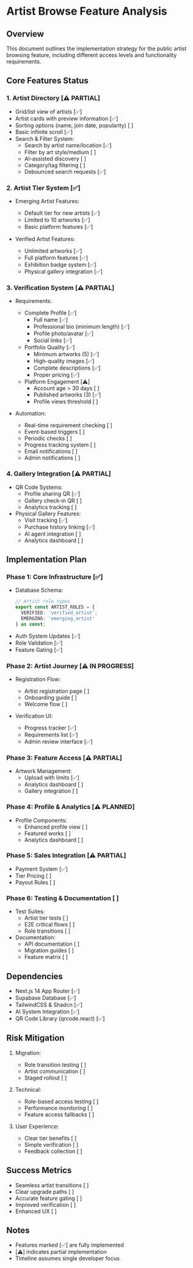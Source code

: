 # Artist Browse Feature Analysis

## Overview
This document outlines the implementation strategy for the public artist browsing feature, including different access levels and functionality requirements.

## Core Features Status

### 1. Artist Directory [⚠️ PARTIAL]
- Grid/list view of artists [✅]
- Artist cards with preview information [✅]
- Sorting options (name, join date, popularity) [ ]
- Basic infinite scroll [✅]
- Search & Filter System:
  - Search by artist name/location [✅]
  - Filter by art style/medium [ ]
  - AI-assisted discovery [ ]
  - Category/tag filtering [ ]
  - Debounced search requests [✅]

### 2. Artist Tier System [✅]
- Emerging Artist Features:
  - Default tier for new artists [✅]
  - Limited to 10 artworks [✅]
  - Basic platform features [✅]

- Verified Artist Features:
  - Unlimited artworks [✅]
  - Full platform features [✅]
  - Exhibition badge system [✅]
  - Physical gallery integration [✅]

### 3. Verification System [⚠️ PARTIAL]
- Requirements:
  - Complete Profile [✅]
    - Full name [✅]
    - Professional bio (minimum length) [✅]
    - Profile photo/avatar [✅]
    - Social links [✅]
  - Portfolio Quality [✅]
    - Minimum artworks (5) [✅]
    - High-quality images [✅]
    - Complete descriptions [✅]
    - Proper pricing [✅]
  - Platform Engagement [⚠️]
    - Account age > 30 days [ ]
    - Published artworks (3) [✅]
    - Profile views threshold [ ]

- Automation:
  - Real-time requirement checking [ ]
  - Event-based triggers [ ]
  - Periodic checks [ ]
  - Progress tracking system [ ]
  - Email notifications [ ]
  - Admin notifications [ ]

### 4. Gallery Integration [⚠️ PARTIAL]
- QR Code Systems:
  - Profile sharing QR [✅]
  - Gallery check-in QR [ ]
  - Analytics tracking [ ]
- Physical Gallery Features:
  - Visit tracking [✅]
  - Purchase history linking [✅]
  - AI agent integration [ ]
  - Analytics dashboard [ ]

## Implementation Plan

### Phase 1: Core Infrastructure [✅]
- Database Schema:
  ```typescript
  // Artist role types
  export const ARTIST_ROLES = {
    VERIFIED: 'verified_artist',
    EMERGING: 'emerging_artist'
  } as const;
  ```
- Auth System Updates [✅]
- Role Validation [✅]
- Feature Gating [✅]

### Phase 2: Artist Journey [⚠️ IN PROGRESS]
- Registration Flow:
  - Artist registration page [ ]
  - Onboarding guide [ ]
  - Welcome flow [ ]

- Verification UI:
  - Progress tracker [✅]
  - Requirements list [✅]
  - Admin review interface [✅]

### Phase 3: Feature Access [⚠️ PARTIAL]
- Artwork Management:
  - Upload with limits [✅]
  - Analytics dashboard [ ]
  - Gallery integration [ ]

### Phase 4: Profile & Analytics [⚠️ PLANNED]
- Profile Components:
  - Enhanced profile view [ ]
  - Featured works [ ]
  - Analytics dashboard [ ]

### Phase 5: Sales Integration [⚠️ PARTIAL]
- Payment System [✅]
- Tier Pricing [ ]
- Payout Rules [ ]

### Phase 6: Testing & Documentation [ ]
- Test Suites:
  - Artist tier tests [ ]
  - E2E critical flows [ ]
  - Role transitions [ ]
- Documentation:
  - API documentation [ ]
  - Migration guides [ ]
  - Feature matrix [ ]

## Dependencies
- Next.js 14 App Router [✅]
- Supabase Database [✅]
- TailwindCSS & Shadcn [✅]
- AI System Integration [✅]
- QR Code Library (qrcode.react) [✅]

## Risk Mitigation
1. Migration:
   - Role transition testing [ ]
   - Artist communication [ ]
   - Staged rollout [ ]

2. Technical:
   - Role-based access testing [ ]
   - Performance monitoring [ ]
   - Feature access fallbacks [ ]

3. User Experience:
   - Clear tier benefits [ ]
   - Simple verification [ ]
   - Feedback collection [ ]

## Success Metrics
- Seamless artist transitions [ ]
- Clear upgrade paths [ ]
- Accurate feature gating [ ]
- Improved verification [ ]
- Enhanced UX [ ]

## Notes
- Features marked [✅] are fully implemented
- [⚠️] indicates partial implementation
- Timeline assumes single developer focus 